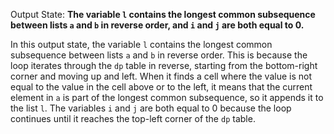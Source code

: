 Output State: **The variable `l` contains the longest common subsequence between lists `a` and `b` in reverse order, and `i` and `j` are both equal to 0.**

In this output state, the variable `l` contains the longest common subsequence between lists `a` and `b` in reverse order. This is because the loop iterates through the `dp` table in reverse, starting from the bottom-right corner and moving up and left. When it finds a cell where the value is not equal to the value in the cell above or to the left, it means that the current element in `a` is part of the longest common subsequence, so it appends it to the list `l`. The variables `i` and `j` are both equal to 0 because the loop continues until it reaches the top-left corner of the `dp` table.
